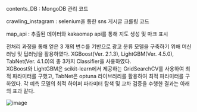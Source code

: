 contents_DB : MongoDB 관리 코드

crawling_instagram : selenium을 통한 sns 게시글 크롤링 코드

map_api : 추출된 데이터와 kakaomap api를 통해 지도 생성 및 마크 표시

전처리 과정을 통해 얻은 3 개의 변수를 기반으로 광고 분류 모델을 구축하기 위해 머신러닝 및 딥러닝을 활용하였다.
XGBoost(Ver. 2.1.3), LightGBM(Ver. 4.5.0), TabNet(Ver. 4.1.0)의 총 3가지 Classifier을 사용하였다.
<br/>
XGBoost와 LightGBM은 scikit-learn에서 제공하는 GridSearchCV를 사용하여 최적 파라미터를 구했고,
TabNet은 optuna 라이브러리를 활용하여 최적 파라미터를 구하였다.
각 예측 모델의 최적 하이퍼 파라미터 탐색 및 교차 검증을 수행한 결과는 아래의 표과 같다.
<br/>

![image](https://github.com/user-attachments/assets/615ef315-3f30-4ff7-8e9e-150c9b6a1c5d)

